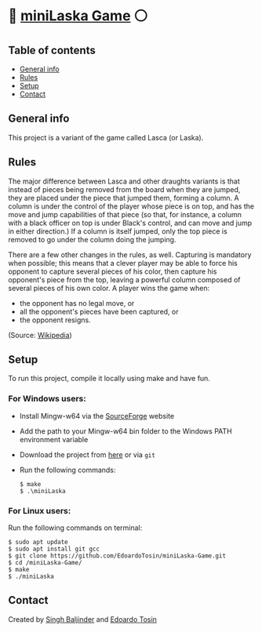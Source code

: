 # :red_circle: [miniLaska Game](https://github.com/EdoardoTosin/miniLaska-Game) :white_circle:

## Table of contents
* [General info](#general-info)
* [Rules](#rules)
* [Setup](#setup)
* [Contact](#contact)

## General info
This project is a variant of the game called Lasca (or Laska).

## Rules
The major difference between Lasca and other draughts variants is that instead of pieces being removed from the board when they are jumped, they are placed under the piece that jumped them, forming a column. A column is under the control of the player whose piece is on top, and has the move and jump capabilities of that piece (so that, for instance, a column with a black officer on top is under Black's control, and can move and jump in either direction.) If a column is itself jumped, only the top piece is removed to go under the column doing the jumping.

There are a few other changes in the rules, as well. Capturing is mandatory when possible; this means that a clever player may be able to force his opponent to capture several pieces of his color, then capture his opponent's piece from the top, leaving a powerful column composed of several pieces of his own color. A player wins the game when:

* the opponent has no legal move, or
* all the opponent's pieces have been captured, or
* the opponent resigns.

(Source: [Wikipedia](https://en.wikipedia.org/wiki/Lasca))

## Setup
To run this project, compile it locally using make and have fun.

### For Windows users:
* Install Mingw-w64 via the [SourceForge](https://sourceforge.net/projects/mingw-w64/) website
* Add the path to your Mingw-w64 bin folder to the Windows PATH environment variable
* Download the project from [here](https://github.com/EdoardoTosin/miniLaska-Game/archive/main.zip) or via ``git``
* Run the following commands:

  ```
  $ make
  $ .\miniLaska
  ```

### For Linux users:
Run the following commands on terminal:
```
$ sudo apt update
$ sudo apt install git gcc
$ git clone https://github.com/EdoardoTosin/miniLaska-Game.git
$ cd /miniLaska-Game/
$ make
$ ./miniLaska
```
## Contact
Created by [Singh Baljinder](https://github.com/SinghBaljinder) and [Edoardo Tosin](https://github.com/EdoardoTosin)
